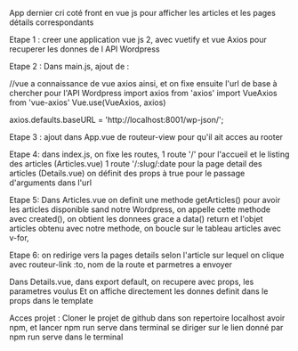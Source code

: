 App dernier cri coté front en vue js pour afficher les articles et les pages détails correspondants


Etape 1 : creer une application vue js 2, avec vuetify et vue Axios pour recuperer les donnes de l API Wordpress

Etape 2 : Dans main.js, ajout de : 

//vue a connaissance de vue axios ainsi, et on fixe ensuite l'url de base à chercher pour l'API Wordpress
import axios from 'axios'
import VueAxios from 'vue-axios'
Vue.use(VueAxios, axios)

axios.defaults.baseURL = 'http://localhost:8001/wp-json/';

Etape 3 : ajout dans App.vue de routeur-view pour qu'il ait acces au rooter

Etape 4: dans index.js, on fixe les routes, 
1 route '/' pour l'accueil et le listing des articles (Articles.vue)
1 route '/:slug/:date pour la page detail des articles (Details.vue)
on définit des props à true pour le passage d'arguments dans l'url

Etape 5: Dans Articles.vue
on definit une methode getArticles() pour avoir les articles 
disponible sand notre Wordpress,
on appelle cette methode avec created(),
on obtient les donnees grace a data() return et l'objet articles obtenu avec notre methode,
on boucle sur le tableau articles avec v-for,

Etape 6:
on redirige vers la pages details selon l'article sur lequel on clique
avec routeur-link :to, nom de la route et parmetres a envoyer

Dans Details.vue, dans export default, on recupere avec props, les parametres voulus
Et on affiche directement les donnes definit dans le props dans le template


Acces projet :
Cloner le projet de github dans son repertoire localhost
avoir npm, et lancer npm run serve dans terminal
se diriger sur le lien donné par npm run serve dans le terminal